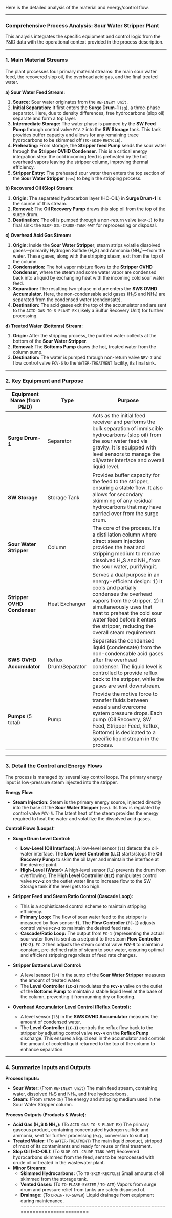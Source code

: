 Here is the detailed analysis of the material and energy/control flow.

***

### Comprehensive Process Analysis: Sour Water Stripper Plant

This analysis integrates the specific equipment and control logic from the P&ID data with the operational context provided in the process description.

---

### 1. Main Material Streams

The plant processes four primary material streams: the main sour water feed, the recovered slop oil, the overhead acid gas, and the final treated water.

**a) Sour Water Feed Stream:**

1.  **Source:** Sour water originates from the `REFINERY Unit`.
2.  **Initial Separation:** It first enters the **Surge Drum-1** (`sg`), a three-phase separator. Here, due to density differences, free hydrocarbons (slop oil) separate and form a top layer.
3.  **Intermediate Storage:** The water phase is pumped by the **SW Feed Pump** through control valve `FCV-2` into the **SW Storage** tank. This tank provides buffer capacity and allows for any remaining trace hydrocarbons to be skimmed off (`TO-SKIM-RECYCLE`).
4.  **Preheating:** From storage, the **Stripper feed Pump** sends the sour water through the **Stripper OVHD Condenser**. This is a critical energy integration step: the cold incoming feed is preheated by the hot overhead vapors leaving the stripper column, improving thermal efficiency.
5.  **Stripper Entry:** The preheated sour water then enters the top section of the **Sour Water Stripper** (`sws`) to begin the stripping process.   

**b) Recovered Oil (Slop) Stream:**

1.  **Origin:** The separated hydrocarbon layer (HC-OIL) in **Surge Drum-1** is the source of this stream.
2.  **Removal:** The **Oil Recovery Pump** draws this slop oil from the top of the surge drum.
3.  **Destination:** The oil is pumped through a non-return valve (`NRV-3`) to its final sink: the `SLOP-OIL-CRUDE-TANK-WWT` for reprocessing or disposal.

**c) Overhead Acid Gas Stream:**

1.  **Origin:** Inside the **Sour Water Stripper**, steam strips volatile dissolved gases—primarily Hydrogen Sulfide (H₂S) and Ammonia (NH₃)—from the water. These gases, along with the stripping steam, exit from the top of the column.
2.  **Condensation:** The hot vapor mixture flows to the **Stripper OVHD Condenser**, where the steam and some water vapor are condensed back into a liquid by exchanging heat with the incoming cold sour water feed.
3.  **Separation:** The resulting two-phase mixture enters the **SWS OVHD Accumulator**. Here, the non-condensable acid gases (H₂S and NH₃) are separated from the condensed water (condensate).
4.  **Destination:** The acid gases exit the top of the accumulator and are sent to the `ACID-GAS-TO-S-PLANT-EX` (likely a Sulfur Recovery Unit) for further processing.

**d) Treated Water (Bottoms) Stream:**

1.  **Origin:** After the stripping process, the purified water collects at the bottom of the **Sour Water Stripper**.
2.  **Removal:** The **Bottoms Pump** draws the hot, treated water from the column sump.
3.  **Destination:** The water is pumped through non-return valve `NRV-7` and flow control valve `FCV-6` to the `WATER-TREATMENT` facility, its final sink.

---

### 2. Key Equipment and Purpose

| Equipment Name (from P&ID)       | Type                 | Purpose|
| -------------------------------- | -------------------- | -------------------------------------------------------------------------------------------------------------------------------------------------------------------------------------------------------------------------------------------------------------------------- |
| **Surge Drum-1**                 | Separator            | Acts as the initial feed receiver and performs the bulk separation of immiscible hydrocarbons (slop oil) from the sour water feed via gravity. It is equipped with level sensors to manage the oil/water interface and overall liquid level.                                   |
| **SW Storage**                   | Storage Tank         | Provides buffer capacity for the feed to the stripper, ensuring a stable flow. It also allows for secondary skimming of any residual hydrocarbons that may have carried over from the surge drum.                                                 |
| **Sour Water Stripper**          | Column               | The core of the process. It's a distillation column where direct steam injection provides the heat and stripping medium to remove dissolved H₂S and NH₃ from the sour water, purifying it.                                                      |
| **Stripper OVHD Condenser**      | Heat Exchanger       | Serves a dual purpose in an energy-efficient design: 1) It cools and partially condenses the overhead vapors from the stripper. 2) It simultaneously uses that heat to preheat the cold sour water feed before it enters the stripper, reducing the overall steam requirement. |
| **SWS OVHD Accumulator**         | Reflux Drum/Separator | Separates the condensed liquid (condensate) from the non-condensable acid gases after the overhead condenser. The liquid level is controlled to provide reflux back to the stripper, while the gases are sent downstream.                         |
| **Pumps** (5 total)                | Pump                 | Provide the motive force to transfer fluids between vessels and overcome system pressure drops. Each pump (Oil Recovery, SW Feed, Stripper Feed, Reflux, Bottoms) is dedicated to a specific liquid stream in the process.                     |

---

### 3. Detail the Control and Energy Flows

The process is managed by several key control loops. The primary energy input is low-pressure steam injected into the stripper.

**Energy Flow:**

*   **Steam Injection:** Steam is the primary energy source, injected directly into the base of the **Sour Water Stripper** (`sws`). Its flow is regulated by control valve `FCV-5`. The latent heat of the steam provides the energy required to heat the water and volatilize the dissolved acid gases.   

**Control Flows (Loops):**

*   **Surge Drum Level Control:**
    *   **Low-Level (Oil Interface):** A low-level sensor (`l1`) detects the oil-water interface. The **Low Level Controller (`LLC`)** starts/stops the **Oil Recovery Pump** to skim the oil layer and maintain the interface at the desired point.
    *   **High-Level (Water):** A high-level sensor (`l2`) prevents the drum from overflowing. The **High Level Controller (`HLC`)** manipulates control valve **`FCV-2`** on the outlet water line to increase flow to the SW Storage tank if the level gets too high.

*   **Stripper Feed and Steam Ratio Control (Cascade Loop):**
    *   This is a sophisticated control scheme to maintain stripping efficiency.
    *   **Primary Loop:** The flow of sour water feed to the stripper is measured by flow sensor **`f1`**. The **Flow Controller (`FC-1`)** adjusts control valve **`FCV-3`** to maintain the desired feed rate.
    *   **Cascade/Ratio Loop:** The output from `FC-1` (representing the actual sour water flow) is sent as a setpoint to the steam **Flow Controller (`FC-2`)**. `FC-2` then adjusts the steam control valve **`FCV-5`** to maintain a constant, pre-defined ratio of steam to sour water, ensuring optimal and efficient stripping regardless of feed rate changes.

*   **Stripper Bottoms Level Control:**
    *   A level sensor (`l4`) in the sump of the **Sour Water Stripper** measures the amount of treated water.
    *   The **Level Controller (`LC-2`)** modulates the **`FCV-6`** valve on the outlet of the **Bottoms Pump** to maintain a stable liquid level at the base of the column, preventing it from running dry or flooding.

*   **Overhead Accumulator Level Control (Reflux Control):**
    *   A level sensor (`l3`) in the **SWS OVHD Accumulator** measures the amount of condensed water.
    *   The **Level Controller (`LC-1`)** controls the reflux flow back to the stripper by adjusting control valve **`FCV-4`** on the **Reflux Pump** discharge. This ensures a liquid seal in the accumulator and controls the amount of cooled liquid returned to the top of the column to enhance separation.

---

### 4. Summarize Inputs and Outputs

**Process Inputs:**

*   **Sour Water:** (From `REFINERY Unit`) The main feed stream, containing water, dissolved H₂S and NH₃, and free hydrocarbons.
*   **Steam:** (From `STEAM-IN`) The energy and stripping medium used in the Sour Water Stripper column.

**Process Outputs (Products & Waste):**

*   **Acid Gas (H₂S & NH₃):** (To `ACID-GAS-TO-S-PLANT-EX`) The primary gaseous product, containing concentrated hydrogen sulfide and ammonia, sent for further processing (e.g., conversion to sulfur).
*   **Treated Water:** (To `WATER-TREATMENT`) The main liquid product, stripped of most of its contaminants and ready for reuse or final treatment.   
*   **Slop Oil (HC-OIL):** (To `SLOP-OIL-CRUDE-TANK-WWT`) Recovered hydrocarbons skimmed from the feed, sent to be reprocessed with crude oil or treated in the wastewater plant.
*   **Minor Streams:**
    *   **Skimmed Hydrocarbons:** (To `TO-SKIM-RECYCLE`) Small amounts of oil skimmed from the storage tank.
    *   **Vented Gases:** (To `TO-FLARE-SYSTEM` / `TO-ATM`) Vapors from surge drum and pressure relief from tanks are safely disposed of.
    *   **Drainage:** (To `DRAIN-TO-SEWER`) Liquid drainage from equipment during maintenance.
========================================================================